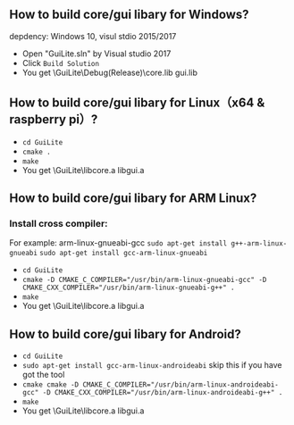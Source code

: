 ## How to build core/gui libary for Windows?
depdency: Windows 10, visul stdio 2015/2017
- Open "GuiLite.sln" by Visual studio 2017
- Click `Build Solution`
- You get \GuiLite\Debug(Release)\core.lib gui.lib

## How to build core/gui libary for Linux（x64 & raspberry pi）?
- `cd GuiLite`
- `cmake .`
- `make`
- You get \GuiLite\libcore.a libgui.a

## How to build core/gui libary for ARM Linux?
### Install cross compiler:
For example: arm-linux-gnueabi-gcc
`sudo apt-get install g++-arm-linux-gnueabi`
`sudo apt-get install gcc-arm-linux-gnueabi`

- `cd GuiLite`
- `cmake -D CMAKE_C_COMPILER="/usr/bin/arm-linux-gnueabi-gcc" -D CMAKE_CXX_COMPILER="/usr/bin/arm-linux-gnueabi-g++" .`
- `make`
- You get \GuiLite\libcore.a libgui.a

## How to build core/gui libary for Android?
- `cd GuiLite`
- `sudo apt-get install gcc-arm-linux-androideabi` skip this if you have got the tool
- `cmake cmake -D CMAKE_C_COMPILER="/usr/bin/arm-linux-androideabi-gcc" -D CMAKE_CXX_COMPILER="/usr/bin/arm-linux-androideabi-g++" .`
- `make`
- You get \GuiLite\libcore.a libgui.a
